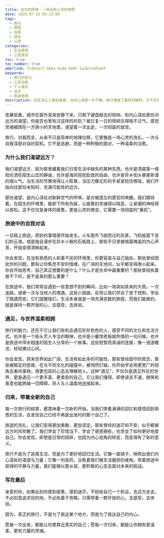 ```yaml
---
title: 远方的呼唤：一场治愈心灵的旅程
date: 2025-07-31 05:15:09
tags:
  - 旅行
  - 感悟
  - 治愈
  - 成长
  - 心灵
categories:
  - 生活感悟
  - 心灵成长
toc: true
toc_number: true
abbrlink: 7c9d2e1f-5b6a-4c8d-9e0f-1a2b3c4d5e6f
keywords:
  - 旅行的意义
  - 心灵治愈
  - 个人成长
  - 远方
  - 旅途感悟
description: 当生活让人感到疲惫，当内心渴望一片宁静，旅行便成了最好的解药。它不仅仅是身体的位移，更是一场与自我对话、与世界温柔相拥的深刻旅程。这篇文章将带你感受旅行如何治愈心灵，重塑自我，并最终找到内心的平静与力量。
---
```


夜幕低垂，城市在窗外渐渐安静下来，只剩下键盘敲击的轻响，和内心深处那份对远方的渴望。你是否也曾有过这样的时刻？被日复一日的琐碎压得喘不过气，感觉灵魂被困在一方狭小的天地里，渴望着一次出走，一次彻底的放空。

旅行，对我而言，从来不只是简单的地理位移，它更像是一场心灵的洗礼，一次与自我深层对话的契机。它不是逃避，而是一种积极的面对，一种温柔的治愈。

### 为什么我们渴望远方？

我们渴望远方，因为那里藏着我们日常生活中缺失的某种东西。也许是清晨第一缕阳光洒在陌生山峦的静谧，也许是海风轻抚脸庞的自由，也许是异乡街头巷尾弥漫的烟火气。当生活的节奏快得让人眩晕，当压力像无形的手紧紧扼住喉咙，我们开始向往那份未知的、充满可能性的远方。

那份渴望，是内心深处对新鲜空气的呼唤，是对被遗忘的感官的唤醒。我们期待着，在陌生的环境里，能卸下所有伪装，让疲惫的灵魂得以喘息，让紧绷的神经得以放松。这不仅仅是身体的疲惫，更是心灵的倦怠，它需要一场彻底的“重启”。

### 旅途中的自我对话

一旦踏上旅途，奇妙的事情便开始发生。火车窗外飞驰而过的风景，飞机舷窗下变幻的云海，或是独自漫步在异乡小巷的石板路上，那些平日里被喧嚣掩盖的内心声音，开始变得清晰起来。

你会发现，在没有熟悉的人和事干扰的环境里，你更容易与自己独处。那些曾经困扰你的问题，那些让你焦虑不安的情绪，在广阔的天地间，似乎都变得渺小起来。你会开始思考，自己真正想要的是什么？什么才是生命中最重要的？那些曾经执着放不下的，是不是真的那么重要？

在旅途中，我们常常会遇到一些意想不到的瞬间，比如一场突如其来的大雨，一次迷路，或者一次与当地人的偶遇。这些小插曲，反而让我们学会了放下控制，学会了随遇而安。它们提醒我们，生活本身就是一场充满变数的旅程，而我们能做的，就是保持一颗开放的心，去感受，去体验。

### 遇见，与世界温柔相拥

旅行的魅力，还在于它让我们有机会遇见形形色色的人，感受不同的文化和生活方式。也许是一个街头艺人专注的眼神，也许是小餐馆老板娘热情的一句问候，也许是旅途中萍水相逢的陌生人分享的一个故事。这些短暂而真诚的连接，像一道道暖流，轻轻拂过心间。

你会发现，原来世界如此广阔，生活有如此多的可能性。那些曾经固守的观念，那些被框定的思维，在与不同文化的碰撞中，被悄然打破。你开始学会用更宽广的视角去看待事物，用更包容的心态去理解他人。这种“遇见”，不仅仅是遇见外在的世界，更是遇见一个更丰富、更柔软的自己。它让我们懂得，即使语言不通，微笑和善意也能跨越一切障碍，将人与人温柔地连接起来。

### 归来，带着全新的自己

每一次旅行的结束，都意味着一次新的开始。当我们带着满满的回忆和感悟回到熟悉的生活，会发现自己已经不再是出发时的那个自己了。

旅途的洗礼，让我们变得更加勇敢，更加坚定。那些曾经的迷茫和不安，似乎都被远方的风吹散了。我们学会了珍惜当下，学会了感恩拥有，也学会了如何更好地爱自己。你会发现，即使是日常的琐碎，也因为内心视角的转变，而变得有了新的意义。

旅行不是为了逃离生活，而是为了更好地回归生活。它像一面镜子，映照出我们内心深处的渴望与力量；它像一剂良药，治愈着我们被生活磨损的棱角。带着旅途中获得的平静与力量，我们能够以更从容、更积极的心态去面对未来的挑战。

### 写在最后

亲爱的你，如果此刻你感到疲惫，感到迷茫，不妨给自己一个机会，去远方走走。不必刻意追求目的地，不必执着于攻略，只需带着一颗开放的心，去感受，去体验。

因为，真正的旅行，不是为了抵达某个地方，而是为了抵达自己的内心。

愿每一次出发，都能让你更靠近真实的自己；愿每一次归来，都能让你拥有更温柔、更有力量的灵魂。